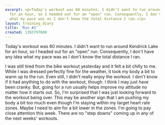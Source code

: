 ```yaml
---
excerpt: <p>Today's workout was 60 minutes. I didn't want to run around Kendrick Lake
  for an hour, so I headed out for an "open" run. Consequently, I don't have any idea
  what my pace was as I don't know the total distance I ran.</p>
layout: training_diary
title: 'Run #1'
created: 1393797600
---
```

<p>Today's workout was 60 minutes. I didn't want to run around Kendrick Lake for an hour, so I headed out for an "open" run. Consequently, I don't have any idea what my pace was as I don't know the total distance I ran.</p><p>I was still tired from the bike workout yesterday and it felt a bit chilly to me. While I was dressed perfectly fine for the weather, it took my body a bit to warm up to the run. Even still, I didn't really enjoy the workout. I don't know if it had anything to do with the workout, though. I think I may just have been cranky. But, going for a run usually helps improve my attitude no matter how it starts out. So, I'm surprised that I was just looking forward to the workout being over. This may be another sign that I am pushing my body a bit too much even though I'm staying within my target heart rate zones. Maybe I need to aim for a bit lower in the zones. I'm going to pay close attention this week. There are no "step downs" coming up in any of the next weeks' workouts.</p>
